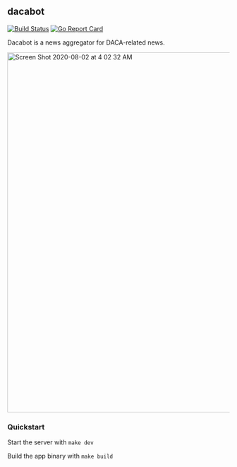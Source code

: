 dacabot
---
[![Build Status](https://travis-ci.com/TunedMystic/dacabot.svg?branch=master)](https://travis-ci.com/TunedMystic/dacabot)
[![Go Report Card](https://goreportcard.com/badge/github.com/tunedmystic/dacabot)](https://goreportcard.com/report/github.com/tunedmystic/dacabot)

Dacabot is a news aggregator for DACA-related news.

<img width="814" alt="Screen Shot 2020-08-02 at 4 02 32 AM" src="https://user-images.githubusercontent.com/6523726/89118631-0f3adf00-d475-11ea-8f9a-261b7eba90a3.png">

<br />

### Quickstart

Start the server with `make dev`

Build the app binary with `make build`

